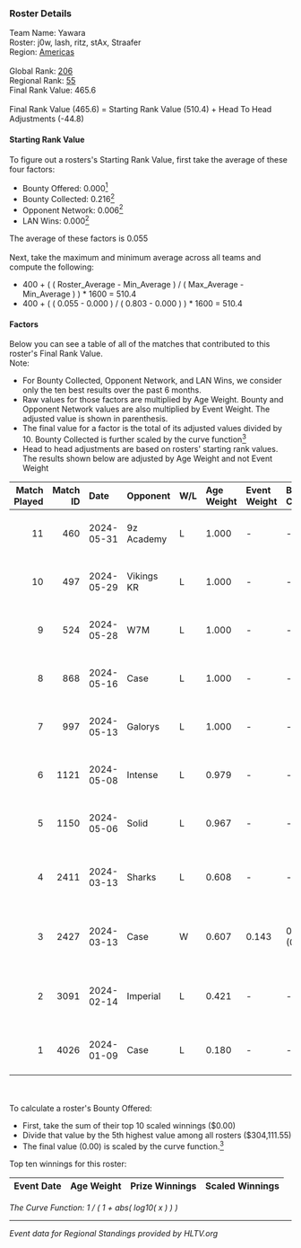 ### Roster Details<br />
Team Name: Yawara<br />
Roster: j0w, lash, ritz, stAx, Straafer<br />
Region: [Americas]( ../standings_americas.md)<br />
<br />
Global Rank: [206](../standings_global.md)<br />
Regional Rank: [55]( ../standings_americas.md)<br />
Final Rank Value:  465.6<br />
<br />
Final Rank Value (465.6) = Starting Rank Value (510.4) + Head To Head Adjustments (-44.8)<br />

#### Starting Rank Value<br />
To figure out a rosters's Starting Rank Value, first take the average of these four factors:<br />
- Bounty Offered: 0.000[<sup>1</sup>](#table2)
- Bounty Collected: 0.216[<sup>2</sup>](#table1)
- Opponent Network: 0.006[<sup>2</sup>](#table1)
- LAN Wins: 0.000[<sup>2</sup>](#table1)

The average of these factors is 0.055<br />
<br />
Next, take the maximum and minimum average across all teams and compute the following:<br />
- 400 + ( ( Roster_Average - Min_Average ) / ( Max_Average - Min_Average ) ) * 1600 = 510.4
- 400 + ( ( 0.055 - 0.000 ) / ( 0.803 - 0.000 ) ) * 1600 = 510.4


#### Factors<br />
Below you can see a table of all of the matches that contributed to this roster's Final Rank Value.<br />
Note:<br />

- For Bounty Collected, Opponent Network, and LAN Wins, we consider only the ten best results over the past 6 months.
- Raw values for those factors are multiplied by Age Weight. Bounty and Opponent Network values are also multiplied by Event Weight. The adjusted value is shown in parenthesis.
- The final value for a factor is the total of its adjusted values divided by 10. Bounty Collected is further scaled by the curve function[<sup>3</sup>](#curveFunction)
- Head to head adjustments are based on rosters' starting rank values. The results shown below are adjusted by Age Weight and not Event Weight
<span id="table1"></span><br />


| Match Played | Match ID | Date       | Opponent   | W/L | Age Weight | Event Weight | Bounty Collected | Opponent Network | LAN Wins  | H2H Adj. | Roster                          |
| -: | -: | :- | :- | :- | :- | :- | :- | :- | :- | -: | :- |
|           11 |      460 | 2024-05-31 | 9z Academy | L   | 1.000      | -            | -                | -                | -         |   -19.24 | j0w, lash, ritz, stAx, Straafer |
|           10 |      497 | 2024-05-29 | Vikings KR | L   | 1.000      | -            | -                | -                | -         |    -6.96 | j0w, lash, perez, ritz, stAx    |
|            9 |      524 | 2024-05-28 | W7M        | L   | 1.000      | -            | -                | -                | -         |    -6.75 | j0w, lash, perez, ritz, stAx    |
|            8 |      868 | 2024-05-16 | Case       | L   | 1.000      | -            | -                | -                | -         |    -4.08 | j0w, lash, perez, ritz, stAx    |
|            7 |      997 | 2024-05-13 | Galorys    | L   | 1.000      | -            | -                | -                | -         |    -3.56 | j0w, lash, perez, ritz, stAx    |
|            6 |     1121 | 2024-05-08 | Intense    | L   | 0.979      | -            | -                | -                | -         |   -14.03 | j0w, lash, perez, ritz, stAx    |
|            5 |     1150 | 2024-05-06 | Solid      | L   | 0.967      | -            | -                | -                | -         |    -3.85 | j0w, lash, perez, ritz, stAx    |
|            4 |     2411 | 2024-03-13 | Sharks     | L   | 0.608      | -            | -                | -                | -         |    -1.32 | j0w, lash, leleo, perez, stAx   |
|            3 |     2427 | 2024-03-13 | Case       | W   | 0.607      | 0.143        | 0.027 (0.002)    | 0.656 (0.057)    | 0 (0.000) |    16.82 | j0w, lash, leleo, perez, stAx   |
|            2 |     3091 | 2024-02-14 | Imperial   | L   | 0.421      | -            | -                | -                | -         |    -0.04 | j0w, lash, leleo, perez, stAx   |
|            1 |     4026 | 2024-01-09 | Case       | L   | 0.180      | -            | -                | -                | -         |    -1.76 | j0w, lash, ritz, stAx, syncmau  |

<br />
<span id="table2"></span><br />
To calculate a roster's Bounty Offered:<br />

- First, take the sum of their top 10 scaled winnings ($0.00)
- Divide that value by the 5th highest value among all rosters ($304,111.55)
- The final value (0.00) is scaled by the curve function.[<sup>3</sup>](#curveFunction)

Top ten winnings for this roster:<br />

| Event Date | Age Weight | Prize Winnings | Scaled Winnings |
| :- | -: | :- | :- |


<span id="curveFunction"></span>_The Curve Function: 1 / ( 1 + abs( log10( x ) ) )_<br />

---
_Event data for Regional Standings provided by HLTV.org_<br />

